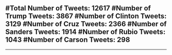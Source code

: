 #Total Number of Tweets: 12617 
#Number of Trump Tweets: 3867
#Number of Clinton Tweets: 3129
#Number of Cruz Tweets: 2366
#Number of Sanders Tweets: 1914
#Number of Rubio Tweets: 1043
#Number of Carson Tweets: 298
---
---
